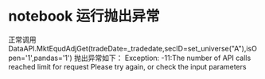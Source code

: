 # notebook 运行抛出异常

正常调用
DataAPI.MktEqudAdjGet(tradeDate=_tradedate,secID=set_universe("A"),isOpen='1',pandas='1')
抛出异常如下：
Exception: -11:The number of API calls reached limit for request 
Please try again, or check the input parameters